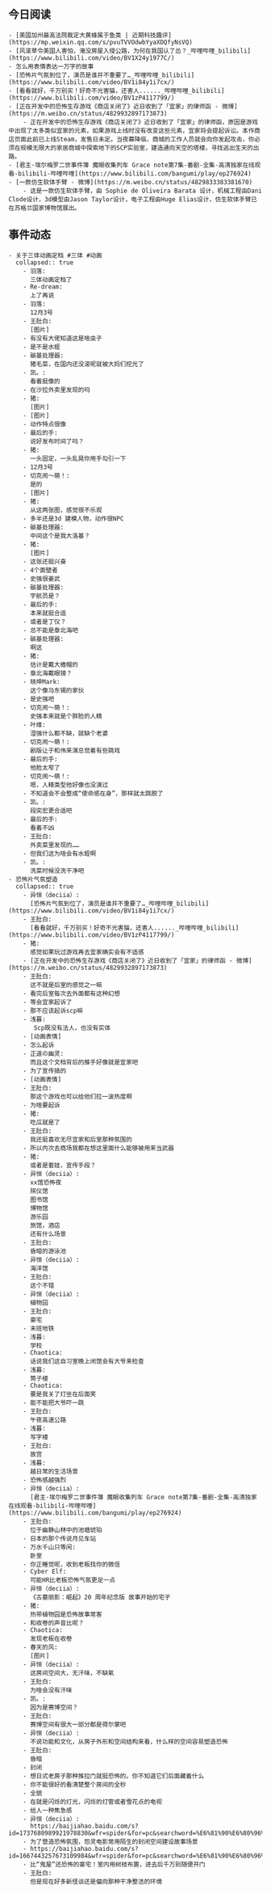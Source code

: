 ## 今日阅读
	- [美国加州最高法院裁定大黄蜂属于鱼类 | 近期科技趣评](https://mp.weixin.qq.com/s/pvuTVVOdwbYyaXDQfyNsVQ)
	- [风滚草令美国人害怕，淹没房屋入侵公路，为何在我国认了怂？_哔哩哔哩_bilibili](https://www.bilibili.com/video/BV1X24y1977C/)
	- 怎么用表情表达一万字的故事
	- [恐怖片气氛到位了，演员是谁并不重要了…_哔哩哔哩_bilibili](https://www.bilibili.com/video/BV1i84y1i7cx/)
	- [看看就好，千万别买！好奇不光害猫，还害人......_哔哩哔哩_bilibili](https://www.bilibili.com/video/BV1zP4117799/)
	- [正在开发中的恐怖生存游戏《商店关闭了》近日收到了「宜家」的律师函 - 微博](https://m.weibo.cn/status/4829932897173873)
		- 正在开发中的恐怖生存游戏《商店关闭了》近日收到了「宜家」的律师函，原因是游戏中出现了太多类似宜家的元素，如果游戏上线时没有改变这些元素，宜家将会提起诉讼。本作商店页面此前已上线Steam，发售日未定。当夜幕降临，商城的工作人员就会向你发起攻击，你必须在规模无限大的家居商城中探索地下的SCP实验室，建造通向天空的塔楼，寻找逃出生天的出路。
	- [君主·埃尔梅罗二世事件簿 魔眼收集列车 Grace note第7集-番剧-全集-高清独家在线观看-bilibili-哔哩哔哩](https://www.bilibili.com/bangumi/play/ep276924)
	- [一款仿生软体手臂 - 微博](https://m.weibo.cn/status/4829833383381670)
		- 这是一款仿生软体手臂，由 Sophie de Oliveira Barata 设计，机械工程由Dani Clode设计，3d模型由Jason Taylor设计，电子工程由Huge Elias设计，仿生软体手臂已在苏格兰国家博物馆展出。
## 事件动态
	- 关于三体动画定档 #三体 #动画
	  collapsed:: true
		- 羽落:
		  三体动画定档了
		- Re-dream:
		  上了再说
		- 羽落:
		  12月3号
		- 王肚白:
		  [图片]
		- 有没有大佬知道这是啥虫子
		- 是不是水蛭
		- 碳基处理器:
		  猪毛菜，在国内还没滚呢就被大妈们挖光了
		- 凯。:
		  看着挺像的
		- 在沙拉外卖里发现的吗
		- 猪:
		  [图片]
		- [图片]
		- 动作特点很像
		- 最后的手:
		  说好发布时间了吗？
		- 猪:
		  一头固定，一头乱晃你用手勾引一下
		- 12月3号
		- 切克闹～萌！:
		  是的
		- [图片]
		- 猪:
		  从这两张图，感觉很不乐观
		- 多半还是3d 建模人物，动作很NPC
		- 碳基处理器:
		  中间这个是我大洛基？
		- 猪:
		  [图片]
		- 这张还挺兴奋
		- 4个面壁者
		- 史强很姜武
		- 碳基处理器:
		  宇航员是？
		- 最后的手:
		  本来就挺合适
		- 或者是丁仪？
		- 总不能是章北海吧
		- 碳基处理器:
		  啊这
		- 猪:
		  估计是戴大檐帽的
		- 章北海戴眼镜？
		- 晓坤Mark:
		  这个像马东锡的家伙
		- 是史强吧
		- 切克闹～萌！:
		  史强本来就是个胖脸的人精
		- 叶维:
		  湿强什么都不缺，就缺个老婆
		- 切克闹～萌！:
		  剧版让于和伟来演总觉着有些跳戏
		- 最后的手:
		  他脸太窄了
		- 切克闹～萌！:
		  嗯，人精类型他好像也没演过
		- 不知道会不会整成“使命感在身”，那样就太跳脱了
		- 凯。:
		  段奕宏更合适吧
		- 最后的手:
		  看着不凶
		- 王肚白:
		  外卖菜里发现的……
		- 但我们这为啥会有水蛭啊
		- 凯。:
		  洗菜时候没洗干净吧
	- 恐怖片气氛塑造
	  collapsed:: true
		- 异恒（deciia）:
		  [恐怖片气氛到位了，演员是谁并不重要了…_哔哩哔哩_bilibili](https://www.bilibili.com/video/BV1i84y1i7cx/)
		- 王肚白:
		  [看看就好，千万别买！好奇不光害猫，还害人......_哔哩哔哩_bilibili](https://www.bilibili.com/video/BV1zP4117799/)
		- 猪:
		  感觉如果玩过游戏再去宜家确实会有不适感
		- [正在开发中的恐怖生存游戏《商店关闭了》近日收到了「宜家」的律师函 - 微博](https://m.weibo.cn/status/4829932897173873)
		- 王肚白:
		  这不就是后室的感觉之一嘛
		- 看完后室每次去外面都有这种幻想
		- 等会宜家起诉了
		- 那不应该起诉scp嘛
		- 浅暮:
		   Scp既没有法人，也没有实体
		- [动画表情]
		- 怎么起诉
		- 正道の幽灵:
		  而且这个文档背后的推手好像就是宜家吧
		- 为了宣传搞的
		- [动画表情]
		- 王肚白:
		  那这个游戏也可以给他们拉一波热度啊
		- 为啥要起诉
		- 猪:
		  吃瓜就是了
		- 王肚白:
		  我还挺喜欢无尽宜家和后室那种氛围的
		- 所以内次去商场我都在想这里面什么能够被用来当武器
		- 猪:
		  或者是套娃，宣传手段？
		- 异恒（deciia）:
		  xx馆恐怖夜
		  殡仪馆
		  图书馆
		  博物馆
		  游乐园
		  旅馆，酒店
		  还有什么场景
		- 王肚白:
		  昏暗的游泳池
		- 异恒（deciia）:
		  海洋馆
		- 王肚白:
		  这个不错
		- 异恒（deciia）:
		  植物园
		- 王肚白:
		  豪宅
		- 末班地铁
		- 浅暮:
		  学校
		- Chaotica:
		  话说我们这自习室晚上闭馆会有大爷来检查
		- 浅暮:
		  筒子楼
		- Chaotica:
		  要是我关了灯坐在后面笑
		- 能不能把大爷吓一跳
		- 王肚白:
		  午夜高速公路
		- 浅暮:
		  写字楼
		- 王肚白:
		  故宫
		- 浅暮:
		  越日常的生活场景
		- 恐怖感越强烈
		- 异恒（deciia）:
		  [君主·埃尔梅罗二世事件簿 魔眼收集列车 Grace note第7集-番剧-全集-高清独家在线观看-bilibili-哔哩哔哩](https://www.bilibili.com/bangumi/play/ep276924)
		- 王肚白:
		  位于幽静山林中的池塘琥珀
		- 日本的那个传说月见车站
		- 万水千山只等闲:
		  卧室
		- 你正睡觉呢，收到老板找你的微信
		- Cyber Elf:
		  可能HR比老板恐怖气氛更足一点
		- 异恒（deciia）:
		  《古墓丽影：崛起》20 周年纪念版 故事开始的宅子
		- 猪:
		  热带植物园是恐怖故事常客
		- 和收卷的声音比呢？
		- Chaotica:
		  发现老板在收卷
		- 春天的风:
		  [图片]
		- 异恒（deciia）:
		  这房间空间大，无汗味，不缺氧
		- 王肚白:
		  为啥会没有汗味
		- 凯。:
		  因为是赛博空间？
		- 王肚白:
		  赛博空间有很大一部分都是荷尔蒙吧
		- 异恒（deciia）:
		  不说功能和文化，从房子外形和空间结构来看，什么样的空间容易塑造恐怖
		- 王肚白:
		  昏暗
		- 封闭
		- 想日式老房子那种推拉门就挺恐怖的。你不知道它们后面藏着什么
		- 你不能很好的看清楚整个房间的全秒
		- 全貌
		- 在就是闪烁的灯光，闪烁的灯管或者雪花点的电视
		- 给人一种焦急感
		- 异恒（deciia）:
		  https://baijiahao.baidu.com/s?id=1737680989921978830&wfr=spider&for=pc&searchword=%E6%81%90%E6%80%96%E7%A9%BA%E9%97%B4%E8%AE%BE%E8%AE%A1
		- 为了营造恐怖氛围，怨灵电影常用陌生的封闭空间建设故事场景
		- https://baijiahao.baidu.com/s?id=1667443257673109984&wfr=spider&for=pc&searchword=%E6%81%90%E6%80%96%E7%A9%BA%E9%97%B4%E8%AE%BE%E8%AE%A1
		- 比“鬼屋”还恐怖的豪宅！室内用树枝布置，进去后千万别随便开门
		- 王肚白:
		  但是现在好多新怪谈还是偏向那种干净整洁的环境